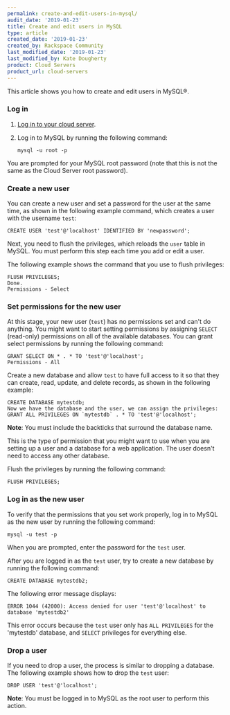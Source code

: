 ```yaml
---
permalink: create-and-edit-users-in-mysql/
audit_date: '2019-01-23'
title: Create and edit users in MySQL
type: article
created_date: '2019-01-23'
created_by: Rackspace Community
last_modified_date: '2019-01-23'
last_modified_by: Kate Dougherty
product: Cloud Servers
product_url: cloud-servers
---
```


This article shows you how to create and edit users in MySQL&reg;.

### Log in

1. [Log in to your cloud server](/how-to/connect-to-a-cloud-server/).
2. Log in to MySQL by running the following command:

       mysql -u root -p

You are prompted for your MySQL root password (note that this is not the same as
the Cloud Server root password).

### Create a new user

You can create a new user and set a password for the user at the same time, as
shown in the following example command, which creates a user with the username
`test`:

    CREATE USER 'test'@'localhost' IDENTIFIED BY 'newpassword';

Next, you need to flush the privileges, which reloads the `user` table in
MySQL. You must perform this step each time you add or edit a user.

The following example shows the command that you use to flush privileges:

    FLUSH PRIVILEGES;
    Done.
    Permissions - Select

### Set permissions for the new user

At this stage, your new user (`test`) has no permissions set and can't do
anything. You might want to start setting permissions by assigning `SELECT`
(read-only) permissions on all of the available databases. You can grant
select permissions by running the following command:

    GRANT SELECT ON * . * TO 'test'@'localhost';
    Permissions - All

Create a new database and allow `test` to have full access to it so that they
can create, read, update, and delete records, as shown in the following
example:

    CREATE DATABASE mytestdb;
    Now we have the database and the user, we can assign the privileges:
    GRANT ALL PRIVILEGES ON `mytestdb` . * TO 'test'@'localhost';

**Note**: You must include the backticks that surround the database name.

This is the type of permission that you might want to use when you are setting
up a user and a database for a web application. The user doesn't need to
access any other database.

Flush the privileges by running the following command:

    FLUSH PRIVILEGES;

### Log in as the new user

To verify that the permissions that you set work properly, log in to MySQL as
the new user by running the following command:

    mysql -u test -p

When you are prompted, enter the password for the `test` user.

After you are logged in as the `test` user, try to create a new database
by running the following command:

    CREATE DATABASE mytestdb2;

The following error message displays:

    ERROR 1044 (42000): Access denied for user 'test'@'localhost' to database 'mytestdb2'

This error occurs because the `test` user only has `ALL PRIVILEGES` for
the 'mytestdb' database, and `SELECT` privileges for everything else.

### Drop a user

If you need to drop a user, the process is similar to dropping a database. The
following example shows how to drop the `test` user:

    DROP USER 'test'@'localhost';

**Note**: You must be logged in to MySQL as the root user to perform this
action.
